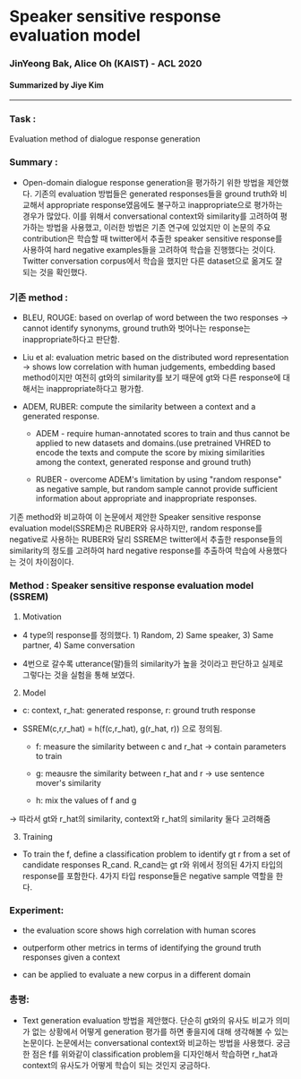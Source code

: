 # Speaker sensitive response evaluation model
### JinYeong Bak, Alice Oh (KAIST) - ACL 2020
#### Summarized by Jiye Kim

---

### **Task** : 
Evaluation method of dialogue response generation



### **Summary** : 
-  Open-domain dialogue response generation을 평가하기 위한 방법을 제안했다. 기존의 evaluation 방법들은 generated responses들을 ground truth와 비교해서 appropriate response였음에도 불구하고 inappropriate으로 평가하는 경우가 많았다. 이를 위해서 conversational context와 similarity를 고려하여 평가하는 방법을 사용했고, 이러한 방법은 기존 연구에 있었지만 이 논문의 주요 contribution은 학습할 때 twitter에서 추출한 speaker sensitive response를 사용하여 hard negative examples들을 고려하여 학습을 진행했다는 것이다. Twitter conversation corpus에서 학습을 했지만 다른 dataset으로 옮겨도 잘 되는 것을 확인했다.
 

 
### **기존 method** : 

- BLEU, ROUGE: based on overlap of word between the two responses → cannot identify synonyms, ground truth와 벗어나는 response는 inappropriate하다고 판단함.

- Liu et al: evaluation metric based on the distributed word representation → shows low correlation with human judgements, embedding based method이지만 여전히 gt와의 similarity를 보기 때문에 gt와 다른 response에 대해서는 inappropriate하다고 평가함.

- ADEM, RUBER: compute the similarity between a context and a generated response.
	
  - ADEM - require human-annotated scores to train and thus cannot be applied to new datasets and domains.(use pretrained VHRED to encode the texts and compute the score by mixing similarities among the context, generated response and ground truth)
	
  - RUBER - overcome ADEM's limitation by using "random response" as negative sample, but random sample cannot provide sufficient information about appropriate and inappropriate responses.


기존 method와 비교하여 이 논문에서 제안한 Speaker sensitive response evaluation model(SSREM)은 RUBER와 유사하지만, random response를 negative로 사용하는 RUBER와 달리 SSREM은 twitter에서 추출한 response들의 similarity의 정도를 고려하여 hard negative response를 추출하여 학습에 사용했다는 것이 차이점이다.


### **Method** :  Speaker sensitive response evaluation model (SSREM)
1. Motivation

- 4 type의 response를 정의했다. 1) Random, 2) Same speaker, 3) Same partner, 4) Same conversation

- 4번으로 갈수록 utterance(말)들의 similarity가 높을 것이라고 판단하고 실제로 그렇다는 것을 실험을 통해 보였다.

 
2. Model

- c: context, r_hat: generated response, r: ground truth response

- SSREM(c,r,r_hat) = h(f(c,r_hat), g(r_hat, r)) 으로 정의됨.

  - f: measure the similarity between c and r_hat → contain parameters to train

  - g: meausre the similarity between r_hat and r → use sentence mover's similarity

  - h: mix the values of f and g

→ 따라서 gt와 r_hat의 similarity, context와 r_hat의 similarity 둘다 고려해줌

 
3. Training

- To train the f, define a classification problem to identify gt r from a set of candidate responses R_cand. R_cand는 gt r와 위에서 정의된 4가지 타입의 response를 포함한다. 4가지 타입 response들은 negative sample 역할을 한다.

### **Experiment**:
- the evaluation score shows high correlation with human scores
	
- outperform other metrics in terms of identifying the ground truth responses given a context
	
- can be applied to evaluate a new corpus in a different domain

### **총평**:
- Text generation evaluation 방법을 제안했다. 단순히 gt와의 유사도 비교가 의미가 없는 상황에서 어떻게 generation 평가를 하면 좋을지에 대해 생각해볼 수 있는 논문이다. 논문에서는 conversational context와 비교하는 방법을 사용했다. 궁금한 점은 f를 위와같이 classification problem을 디자인해서 학습하면 r_hat과 context의 유사도가 어떻게 학습이 되는 것인지 궁금하다.

